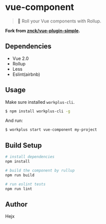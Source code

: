 # vue-component

> 🚀 Roll your Vue components with Rollup.

**Fork from [znck/vue-plugin-simple](https://github.com/znck/vue-plugin-simple).**

## Dependencies

* Vue 2.0
* Rollup
* Less
* Eslint(airbnb)

## Usage

Make sure installed `workplus-cli`.

```bash
$ npm install workplus-cli -g
```

And run:

```bash
$ workplus start vue-component my-project
```

## Build Setup

```bash
# install dependencies
npm install

# build the component by rullup
npm run build

# run eslint tests
npm run lint

```

## Author

Hejx

